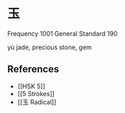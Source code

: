 # 玉
Frequency 1001
General Standard 190

yù
jade, precious stone, gem

## References
- [[HSK 5]]
- [[5 Strokes]]
- [[玉 Radical]]
